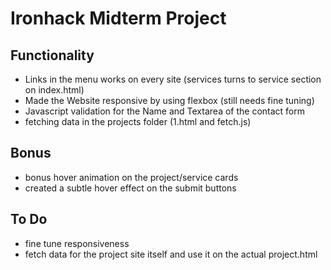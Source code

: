 # Ironhack Midterm Project

## Functionality

- Links in the menu works on every site (services turns to service section on index.html)
- Made the Website responsive by using flexbox (still needs fine tuning)
- Javascript validation for the Name and Textarea of the contact form
- fetching data in the projects folder (1.html and fetch.js)

## Bonus
- bonus hover animation on the project/service cards
- created a subtle hover effect on the submit buttons

## To Do

- fine tune responsiveness
- fetch data for the project site itself and use it on the actual project.html